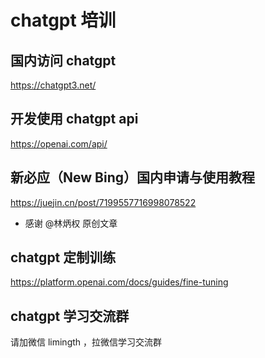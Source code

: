 # chatgpt 培训

## 国内访问 chatgpt
<https://chatgpt3.net/>

## 开发使用 chatgpt api
<https://openai.com/api/>

## 新必应（New Bing）国内申请与使用教程 
<https://juejin.cn/post/7199557716998078522>
* 感谢 @林炳权 原创文章

## chatgpt 定制训练
<https://platform.openai.com/docs/guides/fine-tuning>

## chatgpt 学习交流群
请加微信 limingth ，拉微信学习交流群
